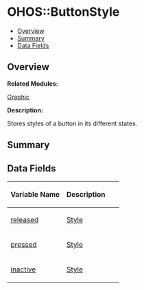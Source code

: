 # OHOS::ButtonStyle<a name="ZH-CN_TOPIC_0000001054879566"></a>

-   [Overview](#section1659725587165635)
-   [Summary](#section285967993165635)
-   [Data Fields](#pub-attribs)

## **Overview**<a name="section1659725587165635"></a>

**Related Modules:**

[Graphic](Graphic.md)

**Description:**

Stores styles of a button in its different states. 

## **Summary**<a name="section285967993165635"></a>

## Data Fields<a name="pub-attribs"></a>

<a name="table981310697165635"></a>
<table><thead align="left"><tr id="row1313596150165635"><th class="cellrowborder" valign="top" width="50%" id="mcps1.1.3.1.1"><p id="p1838919792165635"><a name="p1838919792165635"></a><a name="p1838919792165635"></a>Variable Name</p>
</th>
<th class="cellrowborder" valign="top" width="50%" id="mcps1.1.3.1.2"><p id="p1516965239165635"><a name="p1516965239165635"></a><a name="p1516965239165635"></a>Description</p>
</th>
</tr>
</thead>
<tbody><tr id="row324773098165635"><td class="cellrowborder" valign="top" width="50%" headers="mcps1.1.3.1.1 "><p id="p1645895660165635"><a name="p1645895660165635"></a><a name="p1645895660165635"></a><a href="Graphic.md#ga46a6dd17da832419b8ba2806781b1bdc">released</a></p>
</td>
<td class="cellrowborder" valign="top" width="50%" headers="mcps1.1.3.1.2 "><p id="p825380078165635"><a name="p825380078165635"></a><a name="p825380078165635"></a><a href="OHOS-Style.md">Style</a> </p>
</td>
</tr>
<tr id="row1963995360165635"><td class="cellrowborder" valign="top" width="50%" headers="mcps1.1.3.1.1 "><p id="p1856127526165635"><a name="p1856127526165635"></a><a name="p1856127526165635"></a><a href="Graphic.md#ga01ff7d86c87e35e000023d1b98b75ddb">pressed</a></p>
</td>
<td class="cellrowborder" valign="top" width="50%" headers="mcps1.1.3.1.2 "><p id="p208169804165635"><a name="p208169804165635"></a><a name="p208169804165635"></a><a href="OHOS-Style.md">Style</a> </p>
</td>
</tr>
<tr id="row1734430527165635"><td class="cellrowborder" valign="top" width="50%" headers="mcps1.1.3.1.1 "><p id="p161297311165635"><a name="p161297311165635"></a><a name="p161297311165635"></a><a href="Graphic.md#ga68874c767fe15554aecb6ac7ecef52e8">inactive</a></p>
</td>
<td class="cellrowborder" valign="top" width="50%" headers="mcps1.1.3.1.2 "><p id="p1768877172165635"><a name="p1768877172165635"></a><a name="p1768877172165635"></a><a href="OHOS-Style.md">Style</a> </p>
</td>
</tr>
</tbody>
</table>

